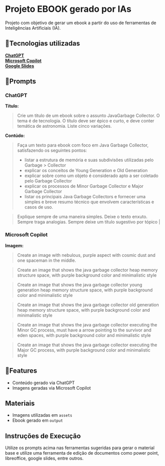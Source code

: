 
# Projeto EBOOK gerado por IAs

Projeto com objetivo de gerar um ebook a partir do uso de ferramentas de Inteligências Artificiais (IA).

## 🤖Tecnologias utilizadas

[**ChatGPT**](https://chatgpt.com/)  
[**Microsoft Copilot**](https://copilot.microsoft.com/chats/)  
[**Google Slides**](https://docs.google.com/presentation/)


## 🧠Prompts
### ChatGPT

**Título:** 
> Crie um titulo de um ebook sobre o assunto JavaGarbage Collector. O tema é de tecnologia. O título deve ser épico e curto, e deve conter temática de astronomia. Liste cinco variações.                     

**Contúdo:** 
> Faça um texto para ebook com foco em Java Garbage Collector, satisfazendo os seguintes pontos: 
> - listar a estrutura de memória e suas subdivisões utilizadas pelo Garbage > Collector
> - explicar os conceitos de Young Generation e Old Generation
> - explicar sobre como um objeto é considerado apto a ser coletado pelo Garbage Collector
> - explicar os processos de Minor Garbage Collector e Major Garbage Collector
> - listar os principais Java Garbage Collectors e fornecer uma simples e breve resumo técnico que envolvem características e casos de uso.

> Explique sempre de uma maneira simples. Deixe o texto enxuto. Sempre traga analogias. Sempre deixe um título sugestivo por tópico |

### Microsoft Copilot

**Imagem:**  
> Create an image with nebulous, purple aspect with cosmic dust and one spaceman in the  middle.  

> Create an image that shows the java garbage collector heap memory structure space, with purple background color and minimalistic style  

> Create an image that shows the java garbage collector young generation heap memory structure space, with purple background color and minimalistic style  

> Create an image that shows the java garbage collector old generation heap memory structure space, with purple background color and minimalistic style  

> Create an image that shows the java garbage collector executing the Minor GC process, must have a arrow pointing to the survivor and eden spaces, with purple background color and minimalistic style

> Create an image that shows the java garbage collector executing the Major GC process, with purple background color and minimalistic style


## 🎯Features
- Conteúdo gerado via ChatGPT
- Imagens geradas via Microsoft Copilot
## Materiais
- Imagens utilizadas em `assets`
- Ebook gerado em `output`
## Instruções de Execução
Utilize os prompts acima nas ferramentas sugeridas para gerar o material base e utilize uma ferramenta de edição de documentos como power point, libreoffice, google slides, entre outros.
